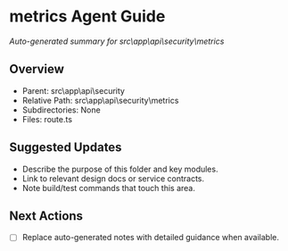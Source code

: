 ﻿# metrics Agent Guide
*Auto-generated summary for src\app\api\security\metrics*

## Overview
- Parent: src\app\api\security
- Relative Path: src\app\api\security\metrics
- Subdirectories: None
- Files: route.ts

## Suggested Updates
- Describe the purpose of this folder and key modules.
- Link to relevant design docs or service contracts.
- Note build/test commands that touch this area.

## Next Actions
- [ ] Replace auto-generated notes with detailed guidance when available.
